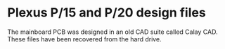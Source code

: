 # Plexus P/15 and P/20 design files

The mainboard PCB was designed in an old CAD suite called Calay CAD. These files have been recovered from the hard drive.
